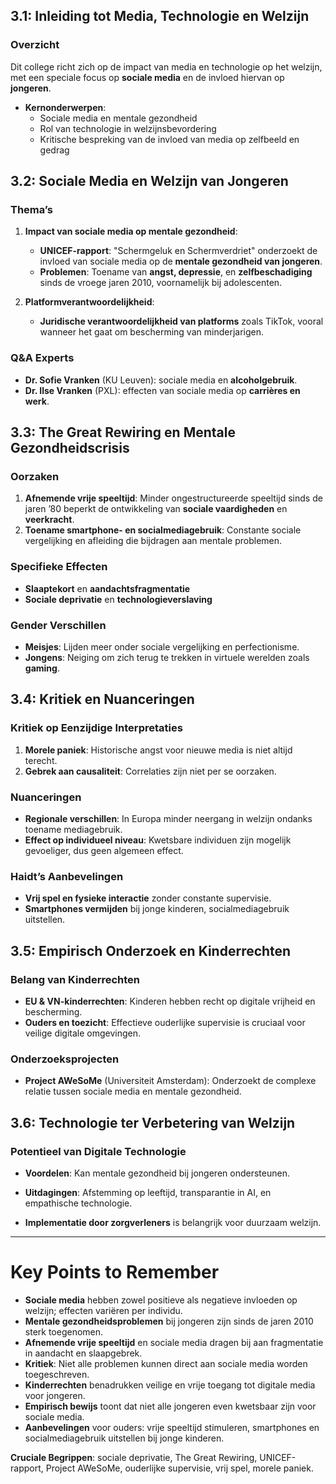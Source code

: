 ## 3.1: Inleiding tot Media, Technologie en Welzijn
### Overzicht
Dit college richt zich op de impact van media en technologie op het welzijn, met een speciale focus op **sociale media** en de invloed hiervan op **jongeren**.

- **Kernonderwerpen**:
  - Sociale media en mentale gezondheid
  - Rol van technologie in welzijnsbevordering
  - Kritische bespreking van de invloed van media op zelfbeeld en gedrag



## 3.2: Sociale Media en Welzijn van Jongeren
### Thema’s
1. **Impact van sociale media op mentale gezondheid**:
   - **UNICEF-rapport**: "Schermgeluk en Schermverdriet" onderzoekt de invloed van sociale media op de **mentale gezondheid van jongeren**.
   - **Problemen**: Toename van **angst, depressie**, en **zelfbeschadiging** sinds de vroege jaren 2010, voornamelijk bij adolescenten.

2. **Platformverantwoordelijkheid**:
   - **Juridische verantwoordelijkheid van platforms** zoals TikTok, vooral wanneer het gaat om bescherming van minderjarigen.

### Q&A Experts
- **Dr. Sofie Vranken** (KU Leuven): sociale media en **alcoholgebruik**.
- **Dr. Ilse Vranken** (PXL): effecten van sociale media op **carrières en werk**.



## 3.3: The Great Rewiring en Mentale Gezondheidscrisis
### Oorzaken
1. **Afnemende vrije speeltijd**: Minder ongestructureerde speeltijd sinds de jaren ’80 beperkt de ontwikkeling van **sociale vaardigheden** en **veerkracht**.
2. **Toename smartphone- en socialmediagebruik**: Constante sociale vergelijking en afleiding die bijdragen aan mentale problemen.

### Specifieke Effecten
- **Slaaptekort** en **aandachtsfragmentatie**
- **Sociale deprivatie** en **technologieverslaving**

### Gender Verschillen
- **Meisjes**: Lijden meer onder sociale vergelijking en perfectionisme.
- **Jongens**: Neiging om zich terug te trekken in virtuele werelden zoals **gaming**.



## 3.4: Kritiek en Nuanceringen
### Kritiek op Eenzijdige Interpretaties
1. **Morele paniek**: Historische angst voor nieuwe media is niet altijd terecht.
2. **Gebrek aan causaliteit**: Correlaties zijn niet per se oorzaken.

### Nuanceringen
- **Regionale verschillen**: In Europa minder neergang in welzijn ondanks toename mediagebruik.
- **Effect op individueel niveau**: Kwetsbare individuen zijn mogelijk gevoeliger, dus geen algemeen effect.

### Haidt’s Aanbevelingen
- **Vrij spel en fysieke interactie** zonder constante supervisie.
- **Smartphones vermijden** bij jonge kinderen, socialmediagebruik uitstellen.



## 3.5: Empirisch Onderzoek en Kinderrechten
### Belang van Kinderrechten
- **EU & VN-kinderrechten**: Kinderen hebben recht op digitale vrijheid en bescherming.
- **Ouders en toezicht**: Effectieve ouderlijke supervisie is cruciaal voor veilige digitale omgevingen.

### Onderzoeksprojecten
- **Project AWeSoMe** (Universiteit Amsterdam): Onderzoekt de complexe relatie tussen sociale media en mentale gezondheid.



## 3.6: Technologie ter Verbetering van Welzijn
### Potentieel van Digitale Technologie
- **Voordelen**: Kan mentale gezondheid bij jongeren ondersteunen.
- **Uitdagingen**: Afstemming op leeftijd, transparantie in AI, en empathische technologie.

- **Implementatie door zorgverleners** is belangrijk voor duurzaam welzijn.

---

# Key Points to Remember
- **Sociale media** hebben zowel positieve als negatieve invloeden op welzijn; effecten variëren per individu.
- **Mentale gezondheidsproblemen** bij jongeren zijn sinds de jaren 2010 sterk toegenomen.
- **Afnemende vrije speeltijd** en sociale media dragen bij aan fragmentatie in aandacht en slaapgebrek.
- **Kritiek**: Niet alle problemen kunnen direct aan sociale media worden toegeschreven.
- **Kinderrechten** benadrukken veilige en vrije toegang tot digitale media voor jongeren.
- **Empirisch bewijs** toont dat niet alle jongeren even kwetsbaar zijn voor sociale media.
- **Aanbevelingen** voor ouders: vrije speeltijd stimuleren, smartphones en socialmediagebruik uitstellen bij jonge kinderen.

**Cruciale Begrippen**: sociale deprivatie, The Great Rewiring, UNICEF-rapport, Project AWeSoMe, ouderlijke supervisie, vrij spel, morele paniek.
